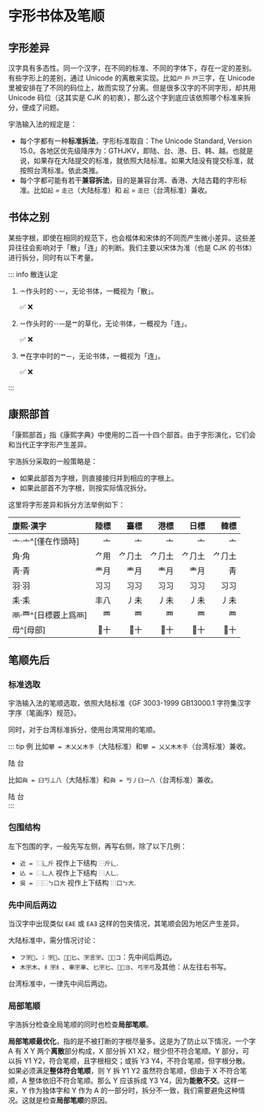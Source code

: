 <script setup>
import Chaifen from '@/chaifen/Chaifen.vue'
import MultiChaifen from '@/chaifen/MultiChaifen.vue'
</script>

# 字形书体及笔顺

## 字形差异

汉字具有多态性。同一个汉字，在不同的标准、不同的字体下，存在一定的差别。有些字形上的差别，通过 Unicode 的离散来实现。比如`户` `戶` `戸`三字，在 Unicode 里被安排在了不同的码位上，故而实现了分离。但是很多汉字的不同字形，却共用 Unicode 码位（这其实是 CJK 的初衷），那么这个字到底应该依照哪个标准来拆分，便成了问题。

宇浩输入法的规定是：

- 每个字都有一种**标准拆法**，字形标准取自：The Unicode Standard, Version 15.0。各地区优先级降序为：GTHJKV，即陆、台、港、日、韩、越。也就是说，如果存在大陆提交的标准，就依照大陆标准。如果大陆没有提交标准，就按照台湾标准。依此类推。
- 每个字都可能有若干**兼容拆法**，目的是兼容台湾、香港、大陆古籍的字形标准。比如`起` = `走己`（大陆标准）和 `起` = `走巳`（台湾标准）兼收。

## 书体之别

某些字根，即使在相同的规范下，也会楷体和宋体的不同而产生微小差异。这些差异往往会影响对于「散」「连」的判断。我们主要以宋体为准（也是 CJK 的书体）进行拆分，同时有以下考量。

::: info 散连认定

1. `⼇`作头时的`丶一`，无论书体，一概视为「散」。
    <div class="flex justify-left flex-wrap">
    <Chaifen char='主' :parts='[1,4]' />
    ✅
    <Chaifen char='主' :parts='[2,3]' />
    ❌
    </div>

2. `䒑`作头时的`丷一`是`艹`的草化，无论书体，一概视为「连」。
    <div class="flex justify-left flex-wrap">
    <Chaifen char='兰' :parts='[3,2]' />
    ✅
    <Chaifen char='兰' :parts='[2,3]' />
    ❌
    </div>

3. `龷`在字中时的`艹一`，无论书体，一概视为「连」。
    <div class="flex justify-left flex-wrap">
    <Chaifen char='垂' :parts='[3,4,1]' />
    ✅
    <Chaifen char='垂' :parts='[3,3,2]' />
    ❌
    </div>
:::

## 康熙部首

「康熙部首」指《康熙字典》中使用的二百一十四个部首。由于字形演化，它们会和当代正字字形产生差异。

宇浩拆分采取的一般策略是：

- 如果此部首为字根，则直接接归并到相应的字根上。
- 如果此部首不为字根，则按实际情况拆分。

这里将字形差异和拆分方法举例如下：

<!-- do not translate -->

<div class="zigen-font">

| 康熙·漢字            | 陸標 | 臺標 | 港標 | 日標 | 韓標 |
| :------------------- | ---: | ---: | ---: | ---: | ---: |
| ⼇·亠^[僅在作頭時]    |   亠 |   亠 |   亠 |   亠 |   亠 |
| ⾓·角                 |  ⺈用 | ⺈⺆土 | ⺈⺆土 | ⺈⺆土 | ⺈⺆土 |
| 靑·青                | 龶月 | 龶月 | 龶月 | 龶月 |   靑 |
| ⽻·羽                 | 习习 | 习习 | 习习 | 习习 | 习习 |
| ⽾·耒                 | 丰八 | 丿未 | 丿未 | 丿未 | 丿未 |
| 襾·覀^[日標覈上爲襾] |   覀 |   覀 |   覀 |   覀 |   覀 |
| ⽏^[母部]             |  十 |  十 |  十 |  十 |  十 |

</div>

<!-- do not translate -->

## 笔顺先后

### 标准选取

宇浩输入法的笔顺选取，依照大陆标准《GF 3003-1999 GB13000.1 字符集汉字字序（笔画序）规范》。

同时，对于台湾标准拆分，使用台湾常用的笔顺。

::: tip 例
比如`攀 = 木乂乂木手`（大陆标准）和`攀 = 乂乂木木手`（台湾标准）兼收。

<div class="flex justify-left flex-wrap">
<Chaifen char='攀' :parts='[4,2,2,4,3,4]' :colors='[1,2,3,0,0,4]' />
陆
<Chaifen char='攀' :parts='[4,2,2,4,3,4]' :colors='[3,1,2,0,0,4]' />
台
</div>

比如`與 = ⺽丂丄八`（大陆标准）和`與 = 丂丿⺽一八`（台湾标准）兼收。
<div class="flex justify-left flex-wrap">
<Chaifen char='與' :parts='[4,2,1,3,1,2]' :colors='[1,2,3,1,3,4]' />
陆
<Chaifen char='與' :parts='[4,2,1,3,1,2]' :colors='[3,1,2,3,0,4]' />
台
</div>
:::

### 包围结构

左下包围的字，一般先写左侧，再写右侧，除了以下几例：

- `近 = ⿺辶斤` 视作上下结构 `⿱斤辶`.
- `亾 = ⿺𠃊人` 视作上下结构 `⿱人𠃊`.
- `吳 = ⿱⿺㇉口大` 视作上下结构 `⿳口㇉大`.

### 先中间后两边

当汉字中出现类似 `EAE` 或 `EAƎ` 这样的包夹情况，其笔顺会因为地区产生差异。

大陆标准中，需分情况讨论：

- `フ🈑`、`冫🈑`、`🈑匕`、`🈑言🈑`、`🈑コ`：先中间后两边。
- `木🈑木`、`纟🈑纟`、`車🈑車`、`匕🈑匕`、`🈑ヨ`、`弓🈑弓`及其他：从左往右书写。

台湾标准中，一律先中间后两边。

### 局部笔顺

宇浩拆分检查全局笔顺的同时也检查**局部笔顺**。

**局部笔顺最优化**，指的是不被打断的字根尽量多。这是为了防止以下情况，一个字 A 有 X Y 两个**离散**部分构成，X 部分拆 X1 X2，根少但不符合笔顺。Y 部分，可以拆 Y1 Y2，符合笔顺，且字根相交；或拆 Y3 Y4，不符合笔顺，但字根分散。如果必须满足**整体符合笔顺**，则 Y 拆 Y1 Y2 虽然符合笔顺，但由于 X 不符合笔顺，A 整体依旧不符合笔顺。那么 Y 应该拆成 Y3 Y4，因为**能散不交**。这样一来，Y 作为独体字和 Y 作为 A 的一部分时，拆分不一致，我们需要避免这种情况。这就是检查**局部笔顺**的原因。
